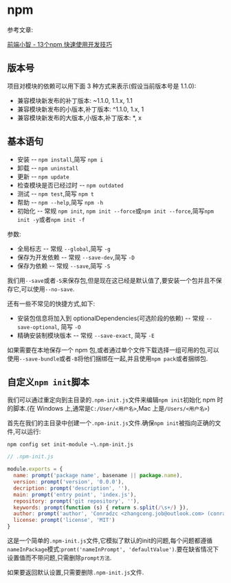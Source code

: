 # npm

参考文章:

[前端小智 - 13个npm 快速使用开发技巧](https://github.com/qq449245884/xiaozhi/issues/71)

## 版本号

项目对模块的依赖可以用下面 3 种方式来表示(假设当前版本号是 1.1.0):

- 兼容模块新发布的补丁版本: ~1.1.0, 1.1.x, 1.1
- 兼容模块新发布的小版本,补丁版本: ^1.1.0, 1.x, 1
- 兼容模块新发布的大版本,小版本,补丁版本: \*, x

## 基本语句

- 安装 -- `npm install`,简写 `npm i`
- 卸载 -- `npm uninstall`
- 更新 -- `npm update`
- 检查模块是否已经过时 -- `npm outdated`
- 测试 -- `npm test`,简写 `npm t`
- 帮助 -- `npm --help`,简写 `npm -h`
- 初始化 -- 常规 `npm init`, `npm init --force`或`npm init --force`,简写`npm init -y`或者`npm init -f`

参数:

- 全局标志 -- 常规 `--global`,简写 `-g`
- 保存为开发依赖 -- 常规 `--save-dev`,简写 `-D`
- 保存为依赖 -- 常规 `--save`,简写 `-S`

我们用`--save`或者`-S`来保存包,但是现在这已经是默认值了,要安装一个包并且不保存它,可以使用`--no-save`.

还有一些不常见的快捷方式,如下:

- 安装包信息将加入到 optionalDependencies(可选阶段的依赖) -- 常规 `--save-optional`, 简写 `-O`
- 精确安装制模块版本 -- 常规 `--save-exact`, 简写 `-E`

如果需要在本地保存一个 npm 包,或者通过单个文件下载选择一组可用的包,可以使用`--save-bundle`或者`-B`将他们捆绑在一起,并且使用`npm pack`或者捆绑包.

## 自定义`npm init`脚本

我们可以通过重定向到主目录的`.npm-init.js`文件来编辑`npm init`初始化 npm 时的脚本.(在 Windows 上,通常是`C:/User/<用户名>`,Mac 上是`/Users/<用户名>`)

首先在我们的主目录中创建一个`.npm-init.js`文件.确保`npm init`被指向正确的文件,可以运行:

```shell
npm config set init-module ~\.npm-init.js
```

```javascript
// .npm-init.js

module.exports = {
  name: prompt('package name', basename || package.name),
  version: prompt('version', '0.0.0'),
  decription: prompt('description', ''),
  main: prompt('entry point', 'index.js'),
  repository: prompt('git repository', ''),
  keywords: prompt(function (s) { return s.split(/\s+/) }),
  author: prompt('author', 'Conradzc <zhangcong.job@outlook.com> (conradzc.com)'),
  license: prompt('license', 'MIT')
}
```

这是一个简单的`.npm-init.js`文件,它模拟了默认的init的问题,每个问题都遵循`nameInPackage`模式:`promt('nameInPrompt', 'defaultValue')`.要在缺省情况下设置值而不带问题,只需删除`prompt方法`.

如果要返回默认设置,只需要删除`.npm-init.js`文件.
